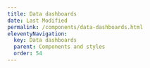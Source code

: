 ```yaml
---
title: Data dashboards
date: Last Modified 
permalink: /components/data-dashboards.html
eleventyNavigation:
  key: Data dashboards
  parent: Components and styles
  order: 54
---
```

